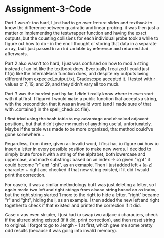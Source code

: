 # Assignment-3-Code

Part 1 wasn't too hard, I just had to go over lecture slides and textbook to know the difference between quadratic and linear
probing. it was then just a matter of implementing the testwrapper function and having the exact outputs, but the counting
collisions for each individual probe took a while to figure out how to do - in the end I thought of storing that data in a separate array, but i just passed in an int variable by reference and returned that afterwards. 

Part 2 also wasn't too hard, I just was confused on how to mod a string instead of an int like the textbook does. Eventually I 
realized I could just hf(x) like the InternalHash function does, and despite my outputs being different from expected_output.txt, Gradescope accepted it. I tested with r values of 7, 19, and 29, and they didn't vary all too much.

Part 3 was the hardest part by far, I didn't really know where to even start with it at first. I figured I would make a public
function that accepts a string, with the precondition that it was an invalid word (and I made sure of that with .contains() in the spell_check.cc file). 

I first tried using the hash table to my advantage and checked adjacent positions, but that didn't give me much of anything useful, unfortunately. Maybe if the table was made to be more organized, that method could've gone somewhere...

Regardless, from there, given an invalid word, I first had to figure out how to insert a letter in every possible position to make new words. I decided to simply brute force it with a string of the alphabet, both lowercase and uppercase, and made substrings based on an index -> so given "rght" it could become "r" and "ght", as an exmaple. Then I just added left + [a-z] character + right and checked if that new string existed, if it did I would print the correction.

For case b, it was a similar methodology but I was just deleting a letter, so I again made two left and right strings from a base string based on an index, but the right string started 1 more to the right to hide a letter. "right" became "r" and "ght", hiding the i, as an example. I then added the new left and right together to check if that existed, and printed the correction if it did.

Case c was even simpler, I just had to swap two adjacent characters, check if the altered string existed (if it did, print correction), and then reset string to original. I forgot to go to .length - 1 at first, which gave me some pretty odd results (because it was going into invalid memory).